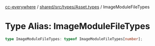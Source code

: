 [cc-everywhere](../../../../../index.md) / [shared/src/types/Asset.types](../index.md) / ImageModuleFileTypes

# Type Alias: ImageModuleFileTypes

```ts
type ImageModuleFileTypes: typeof ImageModuleFileTypes[number];
```
